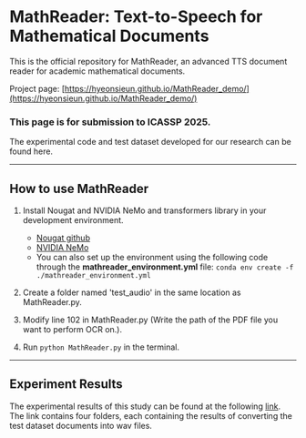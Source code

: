 # MathReader: Text-to-Speech for Mathematical Documents

This is the official repository for MathReader, an advanced TTS document reader for academic mathematical documents. 

Project page: [https://hyeonsieun.github.io/MathReader_demo/](https://hyeonsieun.github.io/MathReader_demo/)

### This page is for submission to ICASSP 2025.

The experimental code and test dataset developed for our research can be found here.

---

## How to use MathReader

1. Install Nougat and NVIDIA NeMo and transformers library in your development environment.
   - [Nougat github](https://github.com/facebookresearch/nougat)
   - [NVIDIA NeMo](https://docs.nvidia.com/nemo-framework/user-guide/latest/nemotoolkit/tts/models.html#vits)
   - You can also set up the environment using the following code through the **mathreader_environment.yml** file: `conda env create -f ./mathreader_environment.yml`
2. Create a folder named 'test_audio' in the same location as MathReader.py.

3. Modify line 102 in MathReader.py (Write the path of the PDF file you want to perform OCR on.).

4. Run `python MathReader.py` in the terminal.

---

## Experiment Results

The experimental results of this study can be found at the following [link](https://drive.google.com/drive/folders/1Fb8QAFFWLukU6kDunjzg5iyKDnDCXH2I?usp=sharing). The link contains four folders, each containing the results of converting the test dataset documents into wav files.

